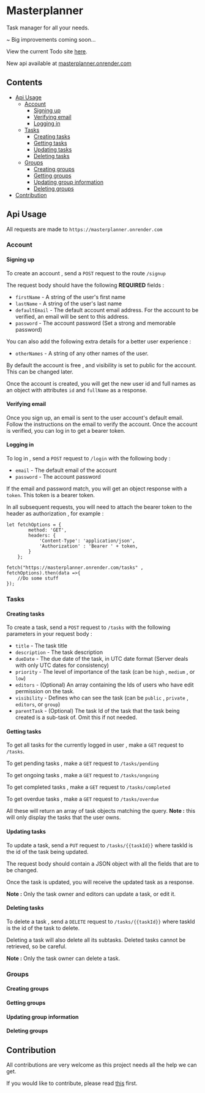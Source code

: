 # Masterplanner
Task manager for all your needs.

~ Big improvements coming soon...

View the current Todo site [here](https://clints-todo.onrender.com).

New api available at [masterplanner.onrender.com](https://masterplanner.onrender.com)


## Contents
* [Api Usage](#api-usage)
    * [Account](#account)
        * [Signing up](#signing-up)
        * [Verifying email](#verifying-email)
        * [Logging in](#logging-in)
    * [Tasks](#tasks)
        * [Creating tasks](#creating-tasks)
        * [Getting tasks](#getting-tasks)
        * [Updating tasks](#updating-tasks)
        * [Deleting tasks](#deleting-tasks)
    * [Groups](#groups)
        * [Creating groups](#creating-groups)
        * [Getting groups](#getting-groups)
        * [Updating group information](#updating-group-information)
        * [Deleting groups](#deleting-groups)
* [Contribution](#contribution)

## Api Usage

All requests are made to `https://masterplanner.onrender.com`

### Account

#### Signing up

To create an account , send a `POST` request to the route `/signup`

The request body should have the following <b>REQUIRED</b> fields : 
* `firstName` - A string of the user's first name
* `lastName` - A string of the user's last name
* `defaultEmail` - The default account email address. For the account to be verified, an email will be sent to this address.
* `password` - The account password (Set a strong and memorable password)

You can also add the following extra details for a better user experience :
* `otherNames` - A string of any other names of the user.

By default the account is free , and visibility is set to public for the account. This can be changed later.

Once the account is created, you will get the new user id and full names as an object with attributes `id` and `fullName` as a response.

#### Verifying email

Once you sign up, an email is sent to the user account's default email. Follow the instructions on the email to verify the account. Once the account is verified, you can log in to get a bearer token.

#### Logging in

To log in , send a `POST` request to `/login` with the following body :
* `email` - The default email of the account
* `password` - The account password

If the email and password match, you will get an object response with a `token`. This token is a bearer token.

In all subsequent requests, you will need to attach the bearer token to the header as authorization , for example :
```
let fetchOptions = {
        method: 'GET',
        headers: {
            'Content-Type': 'application/json',
            'Authorization' : 'Bearer ' + token,
        }
    };

fetch("https://masterplanner.onrender.com/tasks" , fetchOptions).then(data =>{
    //Do some stuff
});
```
### Tasks

#### Creating tasks

To create a task, send a `POST` request to `/tasks` with the following parameters in your request body :
* `title` - The task title
* `description` - The task description
* `dueDate` - The due date of the task, in UTC date format (Server deals with only UTC dates for consistency)
* `priority` - The level of importance of the task (can be `high` , `medium` , or `low`)
* `editors` - (Optional) An array containing the Ids of users who have edit permission on the task.
* `visibility` - Defines who can see the task (can be `public` , `private` , `editors`, or `group`)
* `parentTask` - (Optional) The task Id of the task that the task being created is a sub-task of. Omit this if not needed.

#### Getting tasks

To get all tasks for the currently logged in user , make a `GET` request to `/tasks`.

To get pending tasks , make a `GET` request to `/tasks/pending`

To get ongoing tasks , make a `GET` request to `/tasks/ongoing`

To get completed tasks , make a `GET` request to `/tasks/completed`

To get overdue tasks , make a `GET` request to `/tasks/overdue`

All these will return an array of task objects matching the query.
**Note :** this will only display the tasks that the user owns.

#### Updating tasks

To update a task, send a `PUT` request to `/tasks/{{taskId}}` where taskId is the id of the task being updated.

The request body should contain a JSON object with all the fields that are to be changed.

Once the task is updated, you will receive the updated task as a response.

**Note :** Only the task owner and editors can update a task, or edit it.

#### Deleting tasks

To delete a task , send a `DELETE` request to `/tasks/{{taskId}}` where taskId is the id of the task to delete.

Deleting a task will also delete all its subtasks. Deleted tasks cannot be retrieved, so be careful.

**Note :** Only the task owner can delete a task.

### Groups

#### Creating groups



#### Getting groups

#### Updating group information

#### Deleting groups

## Contribution
All contributions are very welcome as this project needs all the help we can get.

If you would like to contribute, please read [this](CONTRIBUTING.md) first.